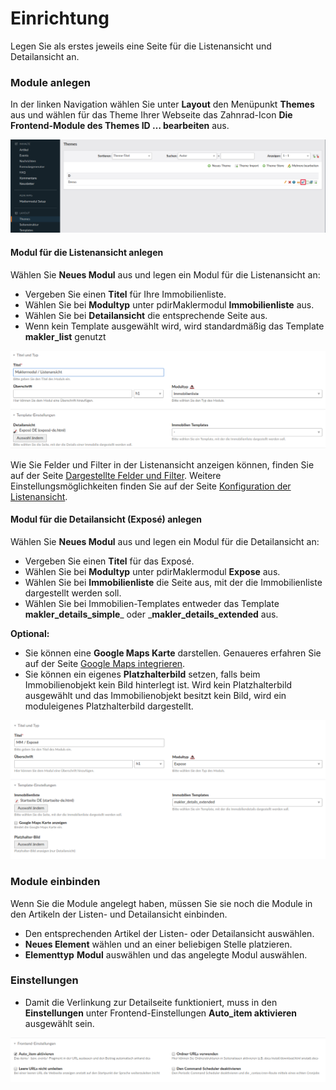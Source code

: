 # Einrichtung

Legen Sie als erstes jeweils eine Seite für die Listenansicht und Detailansicht an.

### Module anlegen

In der linken Navigation wählen Sie unter **Layout** den Menüpunkt **Themes** aus und wählen für das Theme Ihrer Webseite das Zahnrad-Icon **Die Frontend-Module des Themes ID … bearbeiten** aus.

![](../_images/maklermodul/einrichtung/contao4_themes_module_auswahl.png)

#### Modul für die Listenansicht anlegen

Wählen Sie **Neues Modul** aus und legen ein Modul für die Listenansicht an:

* Vergeben Sie einen **Titel** für Ihre Immobilienliste.
* Wählen Sie bei **Modultyp** unter pdirMaklermodul **Immobilienliste** aus.
* Wählen Sie bei **Detailansicht** die entsprechende Seite aus.
* Wenn kein Template ausgewählt wird, wird standardmäßig das Template **makler\_list** genutzt

![](../_images/maklermodul/einrichtung/contao4_modul_listenansicht_anlegen.png)

Wie Sie Felder und Filter in der Listenansicht anzeigen können, finden Sie auf der Seite [Dargestellte Felder und Filter](/maklermodul/konfiguration.md). Weitere Einstellungsmöglichkeiten finden Sie auf der Seite [Konfiguration der Listenansicht](/maklermodul/sortiermoglichkeiten.md).

#### Modul für die Detailansicht \(Exposé\) anlegen

Wählen Sie **Neues Modul** aus und legen ein Modul für die Detailansicht an:

* Vergeben Sie einen **Titel** für das Exposé.
* Wählen Sie bei **Modultyp** unter pdirMaklermodul **Expose** aus.
* Wählen Sie bei **Immobilienliste** die Seite aus, mit der die Immobilienliste dargestellt werden soll.
* Wählen Sie bei Immobilien-Templates entweder das Template **makler\_details\_simple**_ oder _**makler\_details\_extended** aus.

**Optional:**

* Sie können eine **Google Maps Karte** darstellen. Genaueres erfahren Sie auf der Seite [Google Maps integrieren](/maklermodul/google_maps_integrieren.md).
* Sie können ein eigenes **Platzhalterbild** setzen, falls beim Immobilienobjekt kein Bild hinterlegt ist. Wird kein Platzhalterbild ausgewählt und das Immobilienobjekt besitzt kein Bild, wird ein moduleigenes Platzhalterbild dargestellt.

![](../_images/maklermodul/einrichtung/contao4_modul_detailansicht_anlegen.png)

### Module einbinden

Wenn Sie die Module angelegt haben, müssen Sie sie noch die Module in den Artikeln der Listen- und Detailansicht einbinden.

* Den entsprechenden Artikel der Listen- oder Detailansicht auswählen.
* **Neues Element** wählen und an einer beliebigen Stelle platzieren.
* **Elementtyp** **Modul** auswählen und das angelegte Modul auswählen.

### Einstellungen

* Damit die Verlinkung zur Detailseite funktioniert, muss in den **Einstellungen** unter Frontend-Einstellungen **Auto\_item aktivieren** ausgewählt sein.

![](../_images/maklermodul/einrichtung/auto_item_aktivieren.png)



